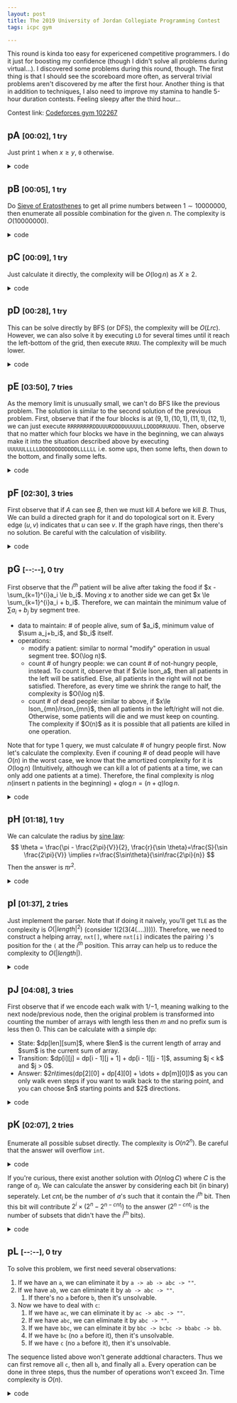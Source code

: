 ```yaml
---
layout: post
title: The 2019 University of Jordan Collegiate Programming Contest
tags: icpc gym

---
```


This round is kinda too easy for expericened competitive programmers. I do it just for boosting my confidence (though I didn't solve all problems during virtual...). I discovered some problems during this round, though. The first thing is that I should see the scoreboard more often, as serveral trivial problems aren't discovered by me after the first hour. Another thing is that in addition to techniques, I also need to improve my stamina to handle 5-hour duration contests. Feeling sleepy after the third hour...

Contest link: [Codeforces gym 102267](https://codeforces.com/gym/102267)

## pA <span style="font-size:medium;">[00:02], 1 try</span>

Just print `1` when $x \ge y$, `0` otherwise.

<details><summary>code</summary>

```cpp
{% include code-snippets/2020-01-14-icpc-practice/A.cpp %}
```

</details>

## pB <span style="font-size:medium;">[00:05], 1 try</span>

Do [Sieve of Eratosthenes](https://en.wikipedia.org/wiki/Sieve_of_Eratosthenes) to get all prime numbers between $1\sim 10000000$, then enumerate all possible combination for the given $n$. The complexity is $O(10000000)$.

<details><summary>code</summary>

```cpp
{% include code-snippets/2020-01-14-icpc-practice/B.cpp %}
```

</details>

## pC <span style="font-size:medium;">[00:09], 1 try</span>

Just calculate it directly, the complexity will be $O(\log n)$ as $X \ge 2$.

<details><summary>code</summary>

```cpp
{% include code-snippets/2020-01-14-icpc-practice/C.cpp %}
```

</details>

## pD <span style="font-size:medium;">[00:28], 1 try</span>

This can be solve directly by BFS (or DFS), the complexity will be $O(Lrc)$. However, we can also solve it by executing `LD` for several times until it reach the left-bottom of the grid, then execute `RRUU`. The complexity will be much lower.

<details><summary>code</summary>

```cpp
{% include code-snippets/2020-01-14-icpc-practice/D.cpp %}
```

</details>

## pE <span style="font-size:medium;">[03:50], 7 tries</span>

As the memory limit is unusually small, we can't do BFS like the previous problem. The solution is similar to the second solution of the previous problem. First, observe that if the four blocks is at $(9,1),(10,1),(11,1),(12,1)$, we can just execute `RRRRRRRRDDUUURDDDDUUUUULLDDDDRRUUUU`. Then, observe that no matter which four blocks we have in the beginning, we can always make it into the situation described above by executing `UUUUULLLLLDDDDDDDDDDDDLLLLLL` i.e. some ups, then some lefts, then down to the bottom, and finally some lefts.

<details><summary>code</summary>

```cpp
{% include code-snippets/2020-01-14-icpc-practice/E.cpp %}
```

</details>

## pF <span style="font-size:medium;">[02:30], 3 tries</span>

First observe that if $A$ can see $B$, then we must kill $A$ before we kill $B$. Thus, We can build a directed graph for it and do topological sort on it. Every edge $(u, v)$ indicates that $u$ can see $v$. If the graph have rings, then there's no solution. Be careful with the calculation of visibility.

<details><summary>code</summary>

```cpp
{% include code-snippets/2020-01-14-icpc-practice/F.cpp %}
```

</details>

## pG <span style="font-size:medium;">[-\-:-\-], 0 try</span>

First observe that the $i^{th}$ patient will be alive after taking the food if $x - \sum_{k=1}^{i}a_i \le b_i$. Moving $x$ to another side we can get $x \le \sum_{k=1}^{i}a_i + b_i$. Therefore, we can maintain the minimum value of $\sum a_i + b_j$ by segment tree.

<ul>
  <li> data to maintain: # of people alive, sum of $a_i$, minimum value of $\sum a_j+b_i$, and $b_i$ itself.
  <li> operations:
    <ul>
      <li> modify a patient: similar to normal "modify" operation in usual segment tree. $O(\log n)$.
      <li> count # of hungry people: we can count # of not-hungry people, instead. To count it, observe that if $x\le lson_a$, then all patients in the left will be satisfied. Else, all patients in the right will not be satisfied. Therefore, as every time we shrink the range to half, the complexity is $O(\log n)$.
      <li> count # of dead people: similar to above, if $x\le lson_{mn}/rson_{mn}$, then all patients in the left/right will not die. Otherwise, some patients will die and we must keep on counting. The complexity if $O(n)$ as it is possible that all patients are killed in one operation.
    </ul>
</ul>

Note that for type $1$ query, we must calculate # of hungry people first. Now let's calculate the complexity. Even if couning # of dead people will have $O(n)$ in the worst case, we know that the amortized complexity for it is $O(\log n)$ (Intuitively, although we can kill a lot of patients at a time, we can only add one patients at a time). Therefore, the final complexity is $n\log n(\text{insert n patients in the beginning}) + q\log n=(n+q)\log n$.

<details><summary>code</summary>

```cpp
{% include code-snippets/2020-01-14-icpc-practice/G.cpp %}
```

</details>

## pH <span style="font-size:medium;">[01:18], 1 try</span>

We can calculate the radius by [sine law](https://en.wikipedia.org/wiki/Law_of_sines):
$$
\theta = \frac{\pi - \frac{2\pi}{V}}{2}, \frac{r}{\sin \theta}=\frac{S}{\sin \frac{2\pi}{V}} \implies r=\frac{S\sin\theta}{\sin\frac{2\pi}{n}}
$$
Then the answer is $\pi r^2$.

<details><summary>code</summary>

```cpp
{% include code-snippets/2020-01-14-icpc-practice/H.cpp %}
```

</details>

## pI <span style="font-size:medium;">[01:37], 2 tries</span>

Just implement the parser. Note that if doing it naively, you'll get `TLE` as the complexity is $O(|length|^2)$ (consider $1(2(3(4(....))))$). Therefore, we need to construct a helping array, `nxt[]`, where `nxt[i]` indicates the pairing `)`'s position for the `(` at the $i^{th}$ position. This array can help us to reduce the complexity to $O(|length|)$.

<details><summary>code</summary>

```cpp
{% include code-snippets/2020-01-14-icpc-practice/I.cpp %}
```

</details>

## pJ <span style="font-size:medium;">[04:08], 3 tries</span>

First observe that if we encode each walk with $1$/$-1$, meaning walking to the next node/previous node, then the original problem is transformed into counting the number of arrays with length less then $m$ and no prefix sum is less then $0$. This can be calculate with a simple dp: 

<ul>
 <li> State: $dp[len][sum]$, where $len$ is the current length of array and $sum$ is the current sum of array.
 <li> Transition: $dp[i][j] = dp[i - 1][j + 1] + dp[i - 1][j - 1]$, assuming $j < k$ and $j > 0$.
 <li> Answer: $2n\times(dp[2][0] + dp[4][0] + \dots + dp[m][0])$ as you can only walk even steps if you want to walk back to the staring point, and you can choose $n$ starting points and $2$ directions.
</ul>


<details><summary>code</summary>

```cpp
{% include code-snippets/2020-01-14-icpc-practice/J.cpp %}
```

</details>

## pK <span style="font-size:medium;">[02:07], 2 tries</span>

Enumerate all possible subset directly. The complexity is $O(n2^n)$. Be careful that the answer will overflow `int`.

<details><summary>code</summary>

```cpp
{% include code-snippets/2020-01-14-icpc-practice/K.cpp %}
```

</details>

If you're curious, there exist another solution with $O(n\log C)$ where $C$ is the range of $a_i$. We can calculate the answer by considering each bit (in binary) seperately. Let $cnt_i$ be the number of $a$'s such that it contain the $i^{th}$ bit. Then this bit will contribute $2^i \times (2^n - 2^{n - cnt_i})$ to the answer ($2^{n - cnt_i}$ is the number of subsets that didn't have the $i^{th}$ bits).

<details><summary>code</summary>

```cpp
{% include code-snippets/2020-01-14-icpc-practice/K2.cpp %}
```

</details>

## pL <span style="font-size:medium;">[-\-:-\-], 0 try</span>

To solve this problem, we first need several observations:

1. If we have an `a`, we can eliminate it by `a -> ab -> abc -> ""`.
2. If we have `ab`, we can eliminate it by `ab -> abc -> ""`.
    1. If there's no `a` before `b`, then it's unsolvable.
3. Now we have to deal with `c`:
    1. If we have `ac`, we can eliminate it by `ac -> abc -> ""`.
    2. If we have `abc`, we can eliminate it by `abc -> ""`.
    3. If we have `bbc`, we can elminate it by `bbc -> bcbc -> bbabc -> bb`.
    4. If we have `bc` (no `a` before it), then it's unsolvable.
    5. If we have `c` (no `a` before it), then it's unsolvable.

The sequence listed above won't generate addtional characters. Thus we can first remove all `c`, then all `b`, and finally all `a`. Every operation can be done in three steps, thus the number of operations won't exceed $3n$. Time complexity is $O(n)$.

<details><summary>code</summary>

```cpp
{% include code-snippets/2020-01-14-icpc-practice/L.cpp %}
```

</details>

